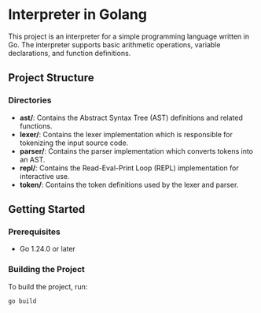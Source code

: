 # Interpreter in Golang

This project is an interpreter for a simple programming language written in Go. The interpreter supports basic arithmetic operations, variable declarations, and function definitions.

## Project Structure


### Directories

- **ast/**: Contains the Abstract Syntax Tree (AST) definitions and related functions.
- **lexer/**: Contains the lexer implementation which is responsible for tokenizing the input source code.
- **parser/**: Contains the parser implementation which converts tokens into an AST.
- **repl/**: Contains the Read-Eval-Print Loop (REPL) implementation for interactive use.
- **token/**: Contains the token definitions used by the lexer and parser.

## Getting Started

### Prerequisites

- Go 1.24.0 or later

### Building the Project

To build the project, run:

```sh
go build